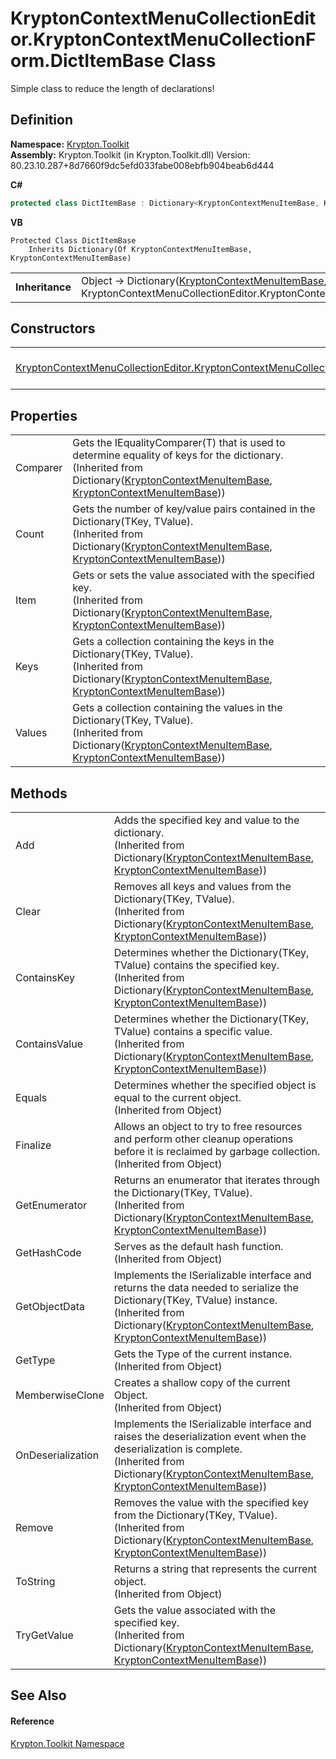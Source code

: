 # KryptonContextMenuCollectionEditor.KryptonContextMenuCollectionForm.DictItemBase Class


Simple class to reduce the length of declarations!



## Definition
**Namespace:** <a href="79d2eac2-21f4-54ff-7552-b20c33c30600.md">Krypton.Toolkit</a>  
**Assembly:** Krypton.Toolkit (in Krypton.Toolkit.dll) Version: 80.23.10.287+8d7660f9dc5efd033fabe008ebfb904beab6d444

**C#**
``` C#
protected class DictItemBase : Dictionary<KryptonContextMenuItemBase, KryptonContextMenuItemBase>
```
**VB**
``` VB
Protected Class DictItemBase
	Inherits Dictionary(Of KryptonContextMenuItemBase, KryptonContextMenuItemBase)
```

<table><tr><td><strong>Inheritance</strong></td><td>Object  →  Dictionary(<a href="7d97c419-819b-74c1-360f-af4d4ae026d9.md">KryptonContextMenuItemBase</a>, <a href="7d97c419-819b-74c1-360f-af4d4ae026d9.md">KryptonContextMenuItemBase</a>)  →  KryptonContextMenuCollectionEditor.KryptonContextMenuCollectionForm.DictItemBase</td></tr>
</table>



## Constructors
<table>
<tr>
<td><a href="5f4c3b18-d217-41ed-7347-4a8939a2edfc.md">KryptonContextMenuCollectionEditor.KryptonContextMenuCollectionForm.DictItemBase</a></td>
<td>Initializes a new instance of the KryptonContextMenuCollectionEditor.KryptonContextMenuCollectionForm.DictItemBase class</td></tr>
</table>

## Properties
<table>
<tr>
<td>Comparer</td>
<td>Gets the IEqualityComparer(T) that is used to determine equality of keys for the dictionary.<br />(Inherited from Dictionary(<a href="7d97c419-819b-74c1-360f-af4d4ae026d9.md">KryptonContextMenuItemBase</a>, <a href="7d97c419-819b-74c1-360f-af4d4ae026d9.md">KryptonContextMenuItemBase</a>))</td></tr>
<tr>
<td>Count</td>
<td>Gets the number of key/value pairs contained in the Dictionary(TKey, TValue).<br />(Inherited from Dictionary(<a href="7d97c419-819b-74c1-360f-af4d4ae026d9.md">KryptonContextMenuItemBase</a>, <a href="7d97c419-819b-74c1-360f-af4d4ae026d9.md">KryptonContextMenuItemBase</a>))</td></tr>
<tr>
<td>Item</td>
<td>Gets or sets the value associated with the specified key.<br />(Inherited from Dictionary(<a href="7d97c419-819b-74c1-360f-af4d4ae026d9.md">KryptonContextMenuItemBase</a>, <a href="7d97c419-819b-74c1-360f-af4d4ae026d9.md">KryptonContextMenuItemBase</a>))</td></tr>
<tr>
<td>Keys</td>
<td>Gets a collection containing the keys in the Dictionary(TKey, TValue).<br />(Inherited from Dictionary(<a href="7d97c419-819b-74c1-360f-af4d4ae026d9.md">KryptonContextMenuItemBase</a>, <a href="7d97c419-819b-74c1-360f-af4d4ae026d9.md">KryptonContextMenuItemBase</a>))</td></tr>
<tr>
<td>Values</td>
<td>Gets a collection containing the values in the Dictionary(TKey, TValue).<br />(Inherited from Dictionary(<a href="7d97c419-819b-74c1-360f-af4d4ae026d9.md">KryptonContextMenuItemBase</a>, <a href="7d97c419-819b-74c1-360f-af4d4ae026d9.md">KryptonContextMenuItemBase</a>))</td></tr>
</table>

## Methods
<table>
<tr>
<td>Add</td>
<td>Adds the specified key and value to the dictionary.<br />(Inherited from Dictionary(<a href="7d97c419-819b-74c1-360f-af4d4ae026d9.md">KryptonContextMenuItemBase</a>, <a href="7d97c419-819b-74c1-360f-af4d4ae026d9.md">KryptonContextMenuItemBase</a>))</td></tr>
<tr>
<td>Clear</td>
<td>Removes all keys and values from the Dictionary(TKey, TValue).<br />(Inherited from Dictionary(<a href="7d97c419-819b-74c1-360f-af4d4ae026d9.md">KryptonContextMenuItemBase</a>, <a href="7d97c419-819b-74c1-360f-af4d4ae026d9.md">KryptonContextMenuItemBase</a>))</td></tr>
<tr>
<td>ContainsKey</td>
<td>Determines whether the Dictionary(TKey, TValue) contains the specified key.<br />(Inherited from Dictionary(<a href="7d97c419-819b-74c1-360f-af4d4ae026d9.md">KryptonContextMenuItemBase</a>, <a href="7d97c419-819b-74c1-360f-af4d4ae026d9.md">KryptonContextMenuItemBase</a>))</td></tr>
<tr>
<td>ContainsValue</td>
<td>Determines whether the Dictionary(TKey, TValue) contains a specific value.<br />(Inherited from Dictionary(<a href="7d97c419-819b-74c1-360f-af4d4ae026d9.md">KryptonContextMenuItemBase</a>, <a href="7d97c419-819b-74c1-360f-af4d4ae026d9.md">KryptonContextMenuItemBase</a>))</td></tr>
<tr>
<td>Equals</td>
<td>Determines whether the specified object is equal to the current object.<br />(Inherited from Object)</td></tr>
<tr>
<td>Finalize</td>
<td>Allows an object to try to free resources and perform other cleanup operations before it is reclaimed by garbage collection.<br />(Inherited from Object)</td></tr>
<tr>
<td>GetEnumerator</td>
<td>Returns an enumerator that iterates through the Dictionary(TKey, TValue).<br />(Inherited from Dictionary(<a href="7d97c419-819b-74c1-360f-af4d4ae026d9.md">KryptonContextMenuItemBase</a>, <a href="7d97c419-819b-74c1-360f-af4d4ae026d9.md">KryptonContextMenuItemBase</a>))</td></tr>
<tr>
<td>GetHashCode</td>
<td>Serves as the default hash function.<br />(Inherited from Object)</td></tr>
<tr>
<td>GetObjectData</td>
<td>Implements the ISerializable interface and returns the data needed to serialize the Dictionary(TKey, TValue) instance.<br />(Inherited from Dictionary(<a href="7d97c419-819b-74c1-360f-af4d4ae026d9.md">KryptonContextMenuItemBase</a>, <a href="7d97c419-819b-74c1-360f-af4d4ae026d9.md">KryptonContextMenuItemBase</a>))</td></tr>
<tr>
<td>GetType</td>
<td>Gets the Type of the current instance.<br />(Inherited from Object)</td></tr>
<tr>
<td>MemberwiseClone</td>
<td>Creates a shallow copy of the current Object.<br />(Inherited from Object)</td></tr>
<tr>
<td>OnDeserialization</td>
<td>Implements the ISerializable interface and raises the deserialization event when the deserialization is complete.<br />(Inherited from Dictionary(<a href="7d97c419-819b-74c1-360f-af4d4ae026d9.md">KryptonContextMenuItemBase</a>, <a href="7d97c419-819b-74c1-360f-af4d4ae026d9.md">KryptonContextMenuItemBase</a>))</td></tr>
<tr>
<td>Remove</td>
<td>Removes the value with the specified key from the Dictionary(TKey, TValue).<br />(Inherited from Dictionary(<a href="7d97c419-819b-74c1-360f-af4d4ae026d9.md">KryptonContextMenuItemBase</a>, <a href="7d97c419-819b-74c1-360f-af4d4ae026d9.md">KryptonContextMenuItemBase</a>))</td></tr>
<tr>
<td>ToString</td>
<td>Returns a string that represents the current object.<br />(Inherited from Object)</td></tr>
<tr>
<td>TryGetValue</td>
<td>Gets the value associated with the specified key.<br />(Inherited from Dictionary(<a href="7d97c419-819b-74c1-360f-af4d4ae026d9.md">KryptonContextMenuItemBase</a>, <a href="7d97c419-819b-74c1-360f-af4d4ae026d9.md">KryptonContextMenuItemBase</a>))</td></tr>
</table>

## See Also


#### Reference
<a href="79d2eac2-21f4-54ff-7552-b20c33c30600.md">Krypton.Toolkit Namespace</a>  
